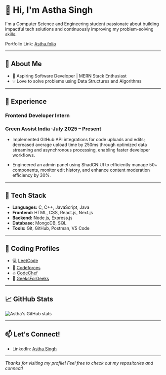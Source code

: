 # 👋 Hi, I'm Astha Singh

I'm a Computer Science and Engineering student passionate about building impactful tech solutions and continuously improving my problem-solving skills.

Portfolio Link: [Astha.folio](https://my-portfolio-phi-smoky-76.vercel.app/)

---

## 🚀 About Me

- 🎯 Aspiring Software Developer | MERN Stack Enthusiast
- 💡 Love to solve problems using Data Structures and Algorithms

---

## 💼 Experience

### Frontend Developer Intern
### Green Assist India ·July 2025 – Present

- Implemented GitHub API integrations for code uploads and edits; decreased average upload time by 250ms through optimized data streaming and asynchronous processing, enabling faster developer workflows.

- Engineered an admin panel using ShadCN UI to efficiently manage 50+ components, monitor edit history, and enhance content moderation efficiency by 30%.

---

## 🧠 Tech Stack

- **Languages:** C, C++, JavaScript, Java
- **Frontend:** HTML, CSS, React.js, Next.js
- **Backend:** Node.js, Express.js
- **Database:** MongoDB, SQL
- **Tools:** Git, GitHub, Postman, VS Code

---

## 🔗 Coding Profiles

- 💻 [LeetCode](https://leetcode.com/AsthaSingh0108)
- 🚀 [Codeforces](https://codeforces.com/profile/Astha_Singh0108)
- 🔥 [CodeChef](https://www.codechef.com/users/swarm_glim_12)
- 🧮 [GeeksForGeeks](https://www.geeksforgeeks.org/user/astha3oyk/)

---

## 📈 GitHub Stats

![Astha's GitHub stats](https://github-readme-stats.vercel.app/api?username=asthas0108&show_icons=true&theme=radical)

---

## 📫 Let's Connect!

- LinkedIn: [Astha Singh](https://www.linkedin.com/in/astha-singh-001877294/)

---

_Thanks for visiting my profile! Feel free to check out my repositories and connect!_
